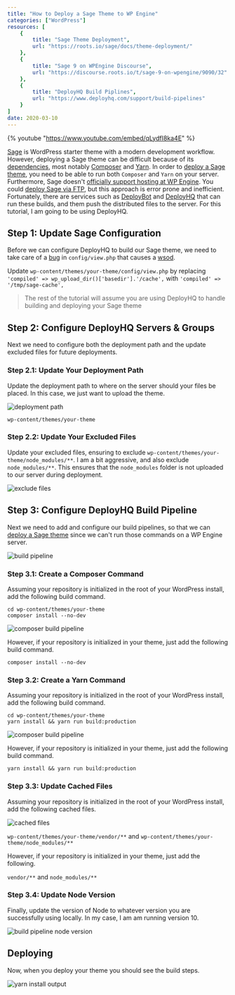 ```yaml
---
title: "How to Deploy a Sage Theme to WP Engine"
categories: ["WordPress"]
resources: [
    {
        title: "Sage Theme Deployment",
        url: "https://roots.io/sage/docs/theme-deployment/"
    },
    {
        title: "Sage 9 on WPEngine Discourse",
        url: "https://discourse.roots.io/t/sage-9-on-wpengine/9090/32"
    },
    {
        title: "DeployHQ Build Piplines",
        url: "https://www.deployhq.com/support/build-pipelines"
    }    
]
date: 2020-03-10
---
```


{% youtube "https://www.youtube.com/embed/qLydfI8ka4E" %}

[Sage](https://roots.io/sage/) is WordPress starter theme with a modern development workflow. However, deploying a Sage theme can be difficult because of its [dependencies](https://roots.io/sage/docs/theme-installation/), most notably [Composer](https://getcomposer.org/download/) and [Yarn](https://classic.yarnpkg.com/en/docs/install). In order to [deploy a Sage theme](https://roots.io/sage/docs/theme-deployment/), you need to be able to run both `Composer` and `Yarn` on your server. Furthermore, Sage doesn't [officially support hosting at WP Engine](https://roots.io/sage/docs/theme-deployment/#deploying-sage-on-wp-engine). You could [deploy Sage via FTP](https://roots.io/sage/docs/theme-deployment/#deploying-sage-via-ftp), but this approach is error prone and inefficient. Fortunately, there are services such as [DeployBot](https://deploybot.com/) and [DeployHQ](https://www.deployhq.com/) that can run these builds, and them push the distributed files to the server. For this tutorial, I am going to be using DeployHQ.

## Step 1: Update Sage Configuration

Before we can configure DeployHQ to build our Sage theme, we need to take care of a [bug](https://discourse.roots.io/t/white-screen-of-death-sage-cant-find-compiled-templates-after-wpe-deploy/15523/8) in `config/view.php` that causes a [wsod](https://en.wikipedia.org/wiki/Screen_of_death).

Update `wp-content/themes/your-theme/config/view.php` by replacing `'compiled' => wp_upload_dir()['basedir'].'/cache',` with `'compiled' => '/tmp/sage-cache',`

> The rest of the tutorial will assume you are using DeployHQ to handle building and deploying your Sage theme

## Step 2: Configure DeployHQ Servers & Groups

Next we need to configure both the deployment path and the update excluded files for future deployments.

### Step 2.1: Update Your Deployment Path

Update the deployment path to where on the server should your files be placed. In this case, we just want to upload the theme.

![deployment path](/assets/images/posts/how-to-deploy-a-sage-theme-to-wp-engine/deployment-options-cropped.png)

`wp-content/themes/your-theme`

### Step 2.2: Update Your Excluded Files

Update your excluded files, ensuring to exclude `wp-content/themes/your-theme/node_modules/**`. I am a bit aggressive, and also exclude `node_modules/**`. This ensures that the `node_modules` folder is not uploaded to our server during deployment.

![exclude files](/assets/images/posts/how-to-deploy-a-sage-theme-to-wp-engine/exclude-files-cropped.png)

## Step 3: Configure DeployHQ Build Pipeline

Next we need to add and configure our build pipelines, so that we can [deploy a Sage theme](https://roots.io/sage/docs/theme-deployment/) since we can't run those commands on a WP Engine server.

![build pipeline](/assets/images/posts/how-to-deploy-a-sage-theme-to-wp-engine/build-pipeline.png)

### Step 3.1: Create a Composer Command

Assuming your repository is initialized in the root of your WordPress install, add the following build command.

```
cd wp-content/themes/your-theme
composer install --no-dev
```

![composer build pipeline](/assets/images/posts/how-to-deploy-a-sage-theme-to-wp-engine/build-pipeline-composer.png)

However, if your repository is initialized in your theme, just add the following build command.

```
composer install --no-dev
```

### Step 3.2: Create a Yarn Command

Assuming your repository is initialized in the root of your WordPress install, add the following build command.

```
cd wp-content/themes/your-theme
yarn install && yarn run build:production
```

![composer build pipeline](/assets/images/posts/how-to-deploy-a-sage-theme-to-wp-engine/build-pipeline-yarn.png)

However, if your repository is initialized in your theme, just add the following build command.

```
yarn install && yarn run build:production
```

### Step 3.3: Update Cached Files

Assuming your repository is initialized in the root of your WordPress install, add the following cached files.

![cached files](/assets/images/posts/how-to-deploy-a-sage-theme-to-wp-engine/cached-files.png)

`wp-content/themes/your-theme/vendor/**` and `wp-content/themes/your-theme/node_modules/**`

However, if your repository is initialized in your theme, just add the following.

`vendor/**` and `node_modules/**`

### Step 3.4: Update Node Version

Finally, update the version of Node to whatever version you are successfully using locally. In my case, I am am running version 10.

![build pipeline node version](/assets/images/posts/how-to-deploy-a-sage-theme-to-wp-engine/build-pipeline-node-version.png)

## Deploying

Now, when you deploy your theme you should see the build steps.

![yarn install output](/assets/images/posts/how-to-deploy-a-sage-theme-to-wp-engine/deploy-hq-build.png)
